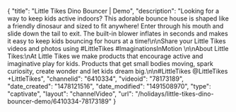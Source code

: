 {
    "title": "Little Tikes Dino Bouncer | Demo",
    "description": "Looking for a way to keep kids active indoors? This adorable bounce house is shaped like a friendly dinosaur and sized to fit anywhere! Enter through his mouth and slide down the tail to exit. The built-in blower inflates in seconds and makes it easy to keep kids bouncing for hours at a time!\n\nShare your Little Tikes videos and photos using #LittleTikes #ImaginationsInMotion \n\nAbout Little Tikes:\nAt Little Tikes we make products that encourage active and imaginative play for kids. Products that get small bodies moving, spark curiosity, create wonder and let kids dream big.\n\n#LittleTikes @LittleTikes +LittleTikes",
    "channelid": "6410334",
    "videoid": "78173189",
    "date_created": "1478121516",
    "date_modified": "1491508970",
    "type": "captivate",
    "layout": "channelVideo",
    "url": "\/holidays\/little-tikes-dino-bouncer-demo\/6410334-78173189"
}